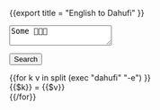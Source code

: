 {{export 
title = "English to Dahufi"
}}
<script src="/js/filter.js"></script>

<textarea id="filter">Some </textarea>
<button onclick='filter(getElementById("filter").value)'>Search</button>

<div class="dict">
{{for k v in  split (exec "dahufi" "-e") }}
<div class="dict_item">{{$k}} = {{$v}}</div>
{{/for}}
</div>

